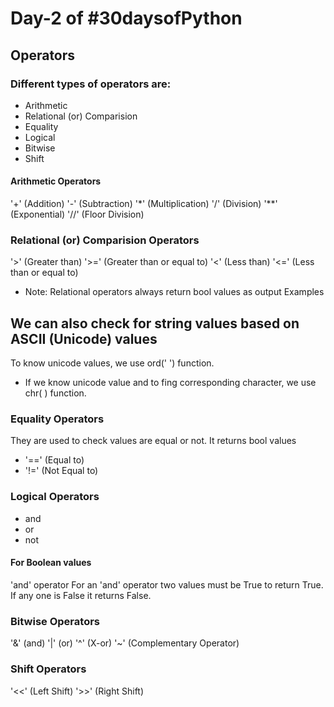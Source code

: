 # Day-2 of #30daysofPython

## Operators

### Different types of operators are:
- Arithmetic
- Relational (or) Comparision
- Equality
- Logical
- Bitwise
- Shift

#### Arithmetic Operators


'+' (Addition) 
'-' (Subtraction)
'*' (Multiplication)
'/' (Division)
'**' (Exponential)
'//' (Floor Division)

### Relational (or) Comparision Operators

'>' (Greater than)
'>=' (Greater than or equal to)
'<' (Less than)
'<=' (Less than or equal to)
- Note: Relational operators always return bool values as output
Examples

## We can also check for string values based on ASCII (Unicode) values

To know unicode values, we use ord(' ') function.
- If we know unicode value and to fing corresponding character, we use chr( ) function.

### Equality Operators

They are used to check values are equal or not. It returns bool values

- '==' (Equal to)
- '!=' (Not Equal to)

### Logical Operators
- and
- or
- not

#### For Boolean values
'and' operator
For an 'and' operator two values must be True to return True. If any one is False it returns False.

### Bitwise Operators

'&' (and)
'|' (or)
'^' (X-or)
'~' (Complementary Operator)

### Shift Operators

'<<' (Left Shift)
'>>' (Right Shift)
